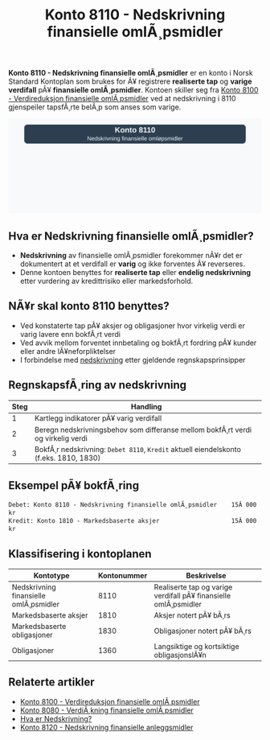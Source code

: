 ﻿---
title: "Konto 8110 - Nedskrivning finansielle omlÃ¸psmidler"
meta_title: "8110-nedskrivning-finansielle-omlopsmidler"
meta_description: '**Konto 8110 - Nedskrivning finansielle omlÃ¸psmidler** er en konto i Norsk Standard Kontoplan som brukes for Ã¥ registrere **realiserte tap** og **varige verdi...'
slug: 8110-nedskrivning-finansielle-omlopsmidler
type: blog
layout: pages/single
---

**Konto 8110 - Nedskrivning finansielle omlÃ¸psmidler** er en konto i Norsk Standard Kontoplan som brukes for Ã¥ registrere **realiserte tap** og **varige verdifall** pÃ¥ **finansielle omlÃ¸psmidler**. Kontoen skiller seg fra [Konto 8100 - Verdireduksjon finansielle omlÃ¸psmidler](/blogs/kontoplan/8100-verdireduksjon-finansielle-omlopsmidler "Konto 8100 - Verdireduksjon finansielle omlÃ¸psmidler") ved at nedskrivning i 8110 gjenspeiler tapsfÃ¸rte belÃ¸p som anses som varige.

![Illustrasjon av konto 8110 nedskrivning finansielle omlÃ¸psmidler](8110-nedskrivning-finansielle-omlopsmidler-image.svg)

## Hva er Nedskrivning finansielle omlÃ¸psmidler?

* **Nedskrivning** av finansielle omlÃ¸psmidler forekommer nÃ¥r det er dokumentert at et verdifall er **varig** og ikke forventes Ã¥ reverseres.
* Denne kontoen benyttes for **realiserte tap** eller **endelig nedskrivning** etter vurdering av kredittrisiko eller markedsforhold.

## NÃ¥r skal konto 8110 benyttes?

* Ved konstaterte tap pÃ¥ aksjer og obligasjoner hvor virkelig verdi er varig lavere enn bokfÃ¸rt verdi
* Ved avvik mellom forventet innbetaling og bokfÃ¸rt fordring pÃ¥ kunder eller andre lÃ¥neforpliktelser
* I forbindelse med [nedskrivning](/blogs/regnskap/hva-er-nedskrivning "Hva er Nedskrivning? Komplett Guide til Nedskrivning av Eiendeler") etter gjeldende regnskapsprinsipper

## RegnskapsfÃ¸ring av nedskrivning

| Steg | Handling                                                                                 |
|------|------------------------------------------------------------------------------------------|
| 1    | Kartlegg indikatorer pÃ¥ varig verdifall                                                 |
| 2    | Beregn nedskrivningsbehov som differanse mellom bokfÃ¸rt verdi og virkelig verdi         |
| 3    | BokfÃ¸r nedskrivning: `Debet 8110`, `Kredit` aktuell eiendelskonto (f.eks. 1810, 1830)     |

## Eksempel pÃ¥ bokfÃ¸ring

```plaintext
Debet: Konto 8110 - Nedskrivning finansielle omlÃ¸psmidler    15Â 000 kr
Kredit: Konto 1810 - Markedsbaserte aksjer                    15Â 000 kr
```

## Klassifisering i kontoplanen

| Kontotype                             | Kontonummer | Beskrivelse                                                   |
|---------------------------------------|-------------|---------------------------------------------------------------|
| Nedskrivning finansielle omlÃ¸psmidler | 8110        | Realiserte tap og varige verdifall pÃ¥ finansielle omlÃ¸psmidler |
| Markedsbaserte aksjer                 | 1810        | Aksjer notert pÃ¥ bÃ¸rs                                          |
| Markedsbaserte obligasjoner           | 1830        | Obligasjoner notert pÃ¥ bÃ¸rs                                    |
| Obligasjoner                          | 1360        | Langsiktige og kortsiktige obligasjonslÃ¥n                      |

## Relaterte artikler

* [Konto 8100 - Verdireduksjon finansielle omlÃ¸psmidler](/blogs/kontoplan/8100-verdireduksjon-finansielle-omlopsmidler "Konto 8100 - Verdireduksjon finansielle omlÃ¸psmidler")
* [Konto 8080 - VerdiÃ¸kning finansielle omlÃ¸psmidler](/blogs/kontoplan/8080-verdiokning-finansielle-omlopsmidler "Konto 8080 - VerdiÃ¸kning finansielle omlÃ¸psmidler")
* [Hva er Nedskrivning?](/blogs/regnskap/hva-er-nedskrivning "Hva er Nedskrivning? Komplett Guide til Nedskrivning av Eiendeler")
* [Konto 8120 - Nedskrivning finansielle anleggsmidler](/blogs/kontoplan/8120-nedskrivning-finansielle-anleggsmidler "Konto 8120 - Nedskrivning finansielle anleggsmidler")

